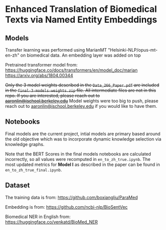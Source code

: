 # Enhanced Translation of Biomedical Texts via Named Entity Embeddings

## Models
Transfer learning was performed using MarianMT "Helsinki-NLP/opus-mt-en-zh" on biomedical data. An embedding layer was added on top 

Pretrained transformer model from:
https://huggingface.co/docs/transformers/en/model_doc/marian
https://arxiv.org/abs/1804.00344

~~Only the 3 model weights described in the `Data_266_Paper.pdf` are included in the `final-3-models-weights.zip` file. All intermediate files are not in this repo. If you are interested, please reach out to aaronlin@ischool.berkeley.edu~~
Model weights were too big to push, please reach out to aaronlin@ischool.berkeley.edu if you would like to have them.

## Notebooks
Final models are the current project, intial models are primary based around the old objective which was to incorporate dynamic knowledge selection via knowledge graphs.

Note that the BERT Scores in the final models notebooks are calculated incorrectly, so all values were recomputed in `en_to_zh_true.ipynb`. The most updated metrics for **Model I** as described in the paper can be found in `en_to_zh_true_final.ipynb`.

## Dataset
The training data is from:
https://github.com/boxiangliu/ParaMed

Embedding is from:
https://github.com/ncbi-nlp/BioSentVec

Biomedical NER in English from:
https://huggingface.co/venkatd/BioMed_NER